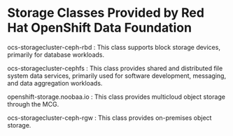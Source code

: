 # Storage Classes Provided by Red Hat OpenShift Data Foundation

ocs-storagecluster-ceph-rbd : This class supports block storage devices, primarily for database workloads.

ocs-storagecluster-cephfs	: This class provides shared and distributed file system data services, primarily used for software development, messaging, and data aggregation workloads.

openshift-storage.noobaa.io	: This class provides multicloud object storage through the MCG.

ocs-storagecluster-ceph-rgw	: This class provides on-premises object storage.
